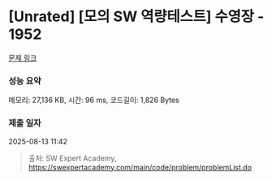 # [Unrated] [모의 SW 역량테스트] 수영장 - 1952 

[문제 링크](https://swexpertacademy.com/main/code/problem/problemDetail.do?contestProbId=AV5PpFQaAQMDFAUq) 

### 성능 요약

메모리: 27,136 KB, 시간: 96 ms, 코드길이: 1,826 Bytes

### 제출 일자

2025-08-13 11:42



> 출처: SW Expert Academy, https://swexpertacademy.com/main/code/problem/problemList.do
